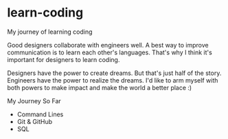 # learn-coding
My journey of learning coding

Good designers collaborate with engineers well. 
A best way to improve communication is to learn each other's languages. 
That's why I think it's important for designers to learn coding. 

Designers have the power to create dreams. But that's just half of the story. Engineers have the power to realize the dreams.
I'd like to arm myself with both powers to make impact and make the world a better place :)

My Journey So Far

- Command Lines
- Git & GitHub
- SQL
